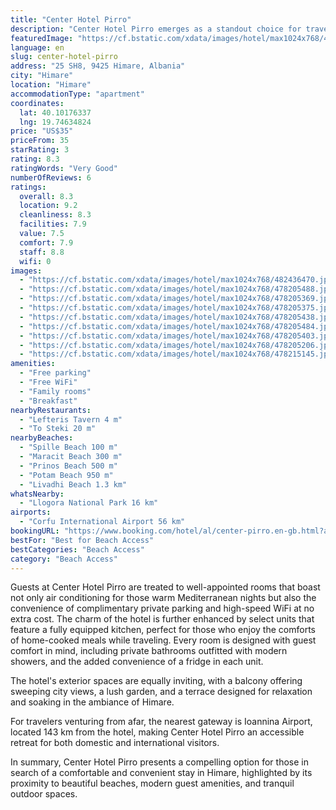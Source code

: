 ```yaml
---
title: "Center Hotel Pirro"
description: "Center Hotel Pirro emerges as a standout choice for travelers seeking comfort and convenience in the heart of Himare."
featuredImage: "https://cf.bstatic.com/xdata/images/hotel/max1024x768/482436470.jpg?k=49485eb228b4d7af6016754e75140da067ab1a8818cf7ce21d8841953a609bbb&o=&hp=1"
language: en
slug: center-hotel-pirro
address: "25 SH8, 9425 Himare, Albania"
city: "Himare"
location: "Himare"
accommodationType: "apartment"
coordinates:
  lat: 40.10176337
  lng: 19.74634824
price: "US$35"
priceFrom: 35
starRating: 3
rating: 8.3
ratingWords: "Very Good"
numberOfReviews: 6
ratings:
  overall: 8.3
  location: 9.2
  cleanliness: 8.3
  facilities: 7.9
  value: 7.5
  comfort: 7.9
  staff: 8.8
  wifi: 0
images:
  - "https://cf.bstatic.com/xdata/images/hotel/max1024x768/482436470.jpg?k=49485eb228b4d7af6016754e75140da067ab1a8818cf7ce21d8841953a609bbb&o=&hp=1"
  - "https://cf.bstatic.com/xdata/images/hotel/max1024x768/478205488.jpg?k=32cf57444e6213914562caf26a3db8dc0e394522b40fbfeef61900a2dd7675a4&o=&hp=1"
  - "https://cf.bstatic.com/xdata/images/hotel/max1024x768/478205369.jpg?k=919dd150c9395419b78a829de3f9543e0e87df9033448442d12fd206b79e0df2&o=&hp=1"
  - "https://cf.bstatic.com/xdata/images/hotel/max1024x768/478205375.jpg?k=d1cd9f272efa02d951abc4f6921bdb082aeb484ba08dc785c66c4df6ae587cb9&o=&hp=1"
  - "https://cf.bstatic.com/xdata/images/hotel/max1024x768/478205438.jpg?k=963ed075b993cae14ac008037637c88ed422104417e7b9d9460721dd80a404ba&o=&hp=1"
  - "https://cf.bstatic.com/xdata/images/hotel/max1024x768/478205484.jpg?k=076b6457ea7e0a77a02867c9c08f4651a37eb4261e3b2fabe4d5bc230b844a96&o=&hp=1"
  - "https://cf.bstatic.com/xdata/images/hotel/max1024x768/478205403.jpg?k=01230cdc11d4d3072731901d794cf4b66ff8f16002afa7714ada449694c6d8b8&o=&hp=1"
  - "https://cf.bstatic.com/xdata/images/hotel/max1024x768/478205206.jpg?k=c6d40ac501d6d9eb8a029448cb16185c841121abe78ee991b09060e5bdd93429&o=&hp=1"
  - "https://cf.bstatic.com/xdata/images/hotel/max1024x768/478215145.jpg?k=1d3fba59b2412348b0ccb21e9a1d68f3849bbd112fd96160764dab65743c73ed&o=&hp=1"
amenities:
  - "Free parking"
  - "Free WiFi"
  - "Family rooms"
  - "Breakfast"
nearbyRestaurants:
  - "Lefteris Tavern 4 m"
  - "To Steki 20 m"
nearbyBeaches:
  - "Spille Beach 100 m"
  - "Maracit Beach 300 m"
  - "Prinos Beach 500 m"
  - "Potam Beach 950 m"
  - "Livadhi Beach 1.3 km"
whatsNearby:
  - "Llogora National Park 16 km"
airports:
  - "Corfu International Airport 56 km"
bookingURL: "https://www.booking.com/hotel/al/center-pirro.en-gb.html?aid=8035640"
bestFor: "Best for Beach Access"
bestCategories: "Beach Access"
category: "Beach Access"
---
```


Guests at Center Hotel Pirro are treated to well-appointed rooms that boast not only air conditioning for those warm Mediterranean nights but also the convenience of complimentary private parking and high-speed WiFi at no extra cost. The charm of the hotel is further enhanced by select units that feature a fully equipped kitchen, perfect for those who enjoy the comforts of home-cooked meals while traveling. Every room is designed with guest comfort in mind, including private bathrooms outfitted with modern showers, and the added convenience of a fridge in each unit.

The hotel's exterior spaces are equally inviting, with a balcony offering sweeping city views, a lush garden, and a terrace designed for relaxation and soaking in the ambiance of Himare. 

For travelers venturing from afar, the nearest gateway is Ioannina Airport, located 143 km from the hotel, making Center Hotel Pirro an accessible retreat for both domestic and international visitors.

In summary, Center Hotel Pirro presents a compelling option for those in search of a comfortable and convenient stay in Himare, highlighted by its proximity to beautiful beaches, modern guest amenities, and tranquil outdoor spaces.